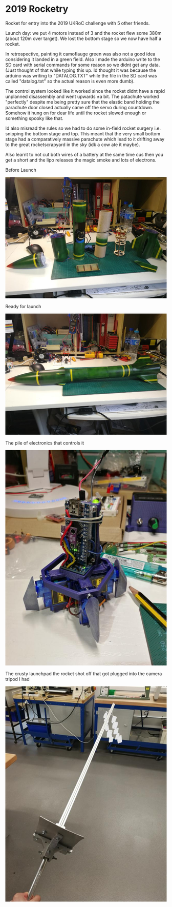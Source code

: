 # 2019 Rocketry

Rocket for entry into the 2019 UKRoC challenge with 5 other friends. 


Launch day: we put 4 motors instead of 3 and the rocket flew some 380m (about 120m over target). We lost the bottom stage so we now have half a rocket. 

In retrospective, painting it camoflauge green was also not a good idea considering it landed in a green field.
Also I made the arduino write to the SD card with serial commands for some reason so we didnt get any data. (Just thought of that while typing this up. Id thought it was because the arduino was writing to "DATALOG.TXT" while the file in the SD card was called "datalog.txt" so the actual reason is even more dumb).

The control system looked like it worked since the rocket didnt have a rapid unplanned disassembly and went upwards ±a bit. The patachute worked "perfectly" despite me being pretty sure that the elastic band holding the parachute door closed actually came off the servo during countdown. Somehow it hung on for dear life until the rocket slowed enough or something spooky like that.

Id also misread the rules so we had to do some in-field rocket surgery i.e. snipping the bottom stage and top. This meant that the very small bottom stage had a comparatively massive parachute which lead to it drifting away to the great rocketscrapyard in the sky (idk a cow ate it maybe).

Also learnt to not cut both wires of a battery at the same time cus then you get a short and the lipo releases the magic smoke and lots of electrons.

Before Launch

![Rocket in pieces](https://github.com/NL-AE/2019-Rocketry/blob/master/Media/IMG_20190430_171832.jpg)


Ready for launch

![Rocket togeter](https://github.com/NL-AE/2019-Rocketry/blob/master/Media/IMG_20190430_172400.jpg)


The pile of electronics that controls it

![Arduino pile](https://github.com/NL-AE/2019-Rocketry/blob/master/Media/IMG_20190315_201525.jpg)


The crusty launchpad the rocket shot off that got plugged into the camera tripod I had

![Launchpad](https://github.com/NL-AE/2019-Rocketry/blob/master/Media/IMG_20190508_173502.png)
